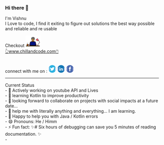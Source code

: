### Hi there 👋
I'm Vishnu<br>
I Love to code, I find it exiting to figure out solutions the best way possible and reliable and re usable<br>
<section >
  Checkout
  <a href="https://www.chillandcode.com" target="_blank"><img src="logo.png" width=50><br>
  👆www.chillandcode.com🖱️</a><br><br>
  
  connect with me on : 
  <a href="https://twitter.com/metvsk" target="_blank"><img src="images/logo_twitter.png" width=25></a>
<a href="https://www.linkedin.com/in/metvsk/" target="_blank"><img src="images/logo_linked_in.png" width=25></a>
<a href="https://www.facebook.com/metvsk/" target="_blank"><img src="images/logo_fb.png" width=25></a>
<br>
  </section>
  <hr>
  Current Status<br>
- 🔭 Actively working on youtube API and Lives<br>
- 🌱 learning Kotlin to improve productivity<br>
- 👯 looking forward to collaborate on projects with social impacts at a future date...<br>
- 🤔 help me with literally anything and everything... I am learning.<br>
- 💬 Happy to help you with Java / Kotlin errors<br>
- 😄 Pronouns: He / Himm<br>
- ⚡ Fun fact:  ✨# Six hours of debugging can save you 5 minutes of reading documentation. ✨<br>
- 



<!--
**metvsk/metvsk** is a ✨ _special_ ✨ repository because its `README.md` (this file) appears on your GitHub profile.

Here are some ideas to get you started:
-->
